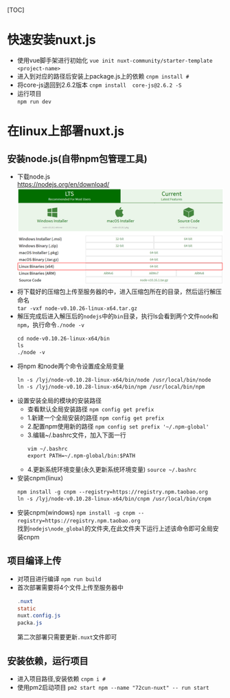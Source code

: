 [TOC]

# 快速安装nuxt.js
- 使用vue脚手架进行初始化
    `vue init nuxt-community/starter-template  <project-name>`
- 进入到对应的路径后安装上package.js上的依赖
    `cnpm install #`
- 将core-js退回到2.6.2版本
    `cnpm install  core-js@2.6.2 -S`
- 运行项目      
    `npm run dev`

# 在linux上部署nuxt.js
## 安装node.js(自带npm包管理工具)
- 下载node.js       
    https://nodejs.org/en/download/
    ![](./.img/.Nuxt.js/cms522565.png)
- 将下载好的压缩包上传至服务器的中，进入压缩包所在的目录，然后运行解压命名      
    `tar -vxf node-v0.10.26-linux-x64.tar.gz`
- 解压完成后进入解压后的`nodejs`中的`bin`目录，执行ls会看到两个文件`node`和`npm`，执行命令`./node -v`
    ```shell
    cd node-v0.10.26-linux-x64/bin
    ls
    ./node -v
    ```
- 将npm 和node两个命令设置成全局变量
    ```shell
    ln -s /lyj/node-v0.10.28-linux-x64/bin/node /usr/local/bin/node
    ln -s /lyj/node-v0.10.28-linux-x64/bin/npm /usr/local/bin/npm
    ```
- 设置安装全局的模块的安装路径
    - 查看默认全局安装路径
    `npm config get prefix`
    - 1.新建一个全局安装的路径
    `npm config get prefix`
    - 2.配置npm使用新的路径
    `npm config set prefix '~/.npm-global'`
    - 3.编辑~/.bashrc文件，加入下面一行
        ```shell
        vim ~/.bashrc 
        export PATH=~/.npm-global/bin:$PATH
        ```
    - 4.更新系统环境变量(永久更新系统环境变量)
    `source ~/.bashrc`
- 安装cnpm(linux)
    ```shell
    npm install -g cnpm --registry=https://registry.npm.taobao.org
    ln -s /lyj/node-v0.10.28-linux-x64/bin/cnpm /usr/local/bin/cnpm
    ```
- 安装cnpm(windows)
`npm install -g cnpm --registry=https://registry.npm.taobao.org`  
找到`nodejs\node_global`的文件夹,在此文件夹下运行上述该命令即可全局安装cnpm

## 项目编译上传
- 对项目进行编译
    `npm run build`
- 首次部署需要将4个文件上传至服务器中
    ```java
    .nuxt
    static
    nuxt.config.js
    packa.js
    ```
    第二次部署只需要更新`.nuxt`文件即可

## 安装依赖，运行项目
- 进入项目路径,安装依赖
    `cnpm i #`
- 使用pm2启动项目 
    `pm2 start npm --name "72cun-nuxt" -- run start`